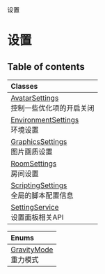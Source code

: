 设置

# 设置 <Badge type="tip" text="Groups" /> <Score text="设置" />

## Table of contents
| Classes |
| :-----|
| [AvatarSettings](../classes/mw.AvatarSettings.md) <br> 控制一些优化项的开启关闭 |
| [EnvironmentSettings](../classes/mw.EnvironmentSettings.md) <br> 环境设置 |
| [GraphicsSettings](../classes/mw.GraphicsSettings.md) <br> 图片画质设置 |
| [RoomSettings](../classes/mw.RoomSettings.md) <br> 房间设置 |
| [ScriptingSettings](../classes/mw.ScriptingSettings.md) <br> 全局的脚本配置信息 |
| [SettingService](../classes/mw.SettingService.md) <br> 设置面板相关API |


| Enums |
| :-----|
| [GravityMode](../enums/mw.GravityMode.md) <br> 重力模式 |

